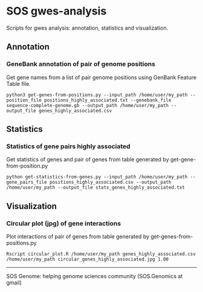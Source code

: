 # SOS gwes-analysis
Scripts for gwes analysis: annotation, statistics and visualization.

## Annotation
### GeneBank annotation of pair of genome positions
Get gene names from a list of pair genome positions using GenBank Feature Table file.
```
python3 get-genes-from-positions.py --input_path /home/user/my_path --position_file positions_highly_associated.txt --genebank_file sequence-complete-genome.gb --output_path /home/user/my_path --output_file genes_highly_associated.csv
```

## Statistics
### Statistics of gene pairs highly associated
Get statistics of genes and pair of genes from table generated by get-gene-from-position.py
```
python get-statistics-from-genes.py --input_path /home/user/my_path --gene_pairs_file positions_highly_associated.csv --output_path /home/user/my_path --output_file stats_genes_highly_associated.txt
```

## Visualization
### Circular plot (jpg) of gene interactions
Plot interactions of pair of genes from table generated by get-genes-from-positions.py
```
Rscript circular_plot.R /home/user/my_path genes_highly_associated.csv /home/user/my_path circular_genes_highly_associated.jpg 1.00
```

---
SOS Genome: helping genome sciences community (SOS.Genomics at gmail)
